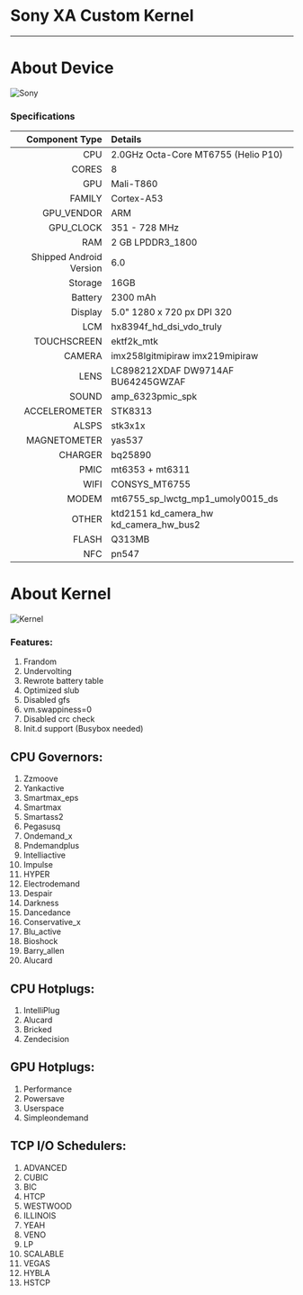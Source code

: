 # Sony XA Custom Kernel 

---

# About Device

![Sony](https://i.allo.ua/media/catalog/product/cache/1/image/425x295/799896e5c6c37e11608b9f8e1d047d15/s/o/sony_xperia_xa_dual_f3112_lime_gold_1__1.jpeg)

### Specifications

Component Type | Details
-------:|:-------------------------
CPU     | 2.0GHz Octa-Core MT6755 (Helio P10)
CORES | 8
GPU     | Mali-T860
FAMILY | Cortex-A53
GPU_VENDOR | ARM
GPU_CLOCK | 351 - 728 MHz
RAM | 2 GB LPDDR3_1800
Shipped Android Version | 6.0
Storage | 16GB
Battery | 2300 mAh
Display | 5.0" 1280 x 720 px DPI 320
LCM     | hx8394f_hd_dsi_vdo_truly
TOUCHSCREEN | ektf2k_mtk
CAMERA | imx258lgitmipiraw imx219mipiraw
LENS | LC898212XDAF DW9714AF BU64245GWZAF
SOUND | amp_6323pmic_spk
ACCELEROMETER | STK8313
ALSPS | stk3x1x
MAGNETOMETER | yas537
CHARGER | bq25890
PMIC | mt6353 + mt6311
WIFI | CONSYS_MT6755
MODEM | mt6755_sp_lwctg_mp1_umoly0015_ds
OTHER | ktd2151 kd_camera_hw kd_camera_hw_bus2
FLASH | Q313MB
NFC | pn547

# About Kernel

![Kernel](https://www.seton.com/media/catalog/product/cache/4/image/85e4522595efc69f496374d01ef2bf13/1435180849/i/n/international-symbols---warning-53670-lg.png)
### Features:

1. Frandom
2. Undervolting
3. Rewrote battery table
4. Optimized slub
5. Disabled gfs
6. vm.swappiness=0
7. Disabled crc check
8. Init.d support (Busybox needed)

## CPU Governors:

1. Zzmoove
2. Yankactive
3. Smartmax_eps
4. Smartmax
5. Smartass2 
6. Pegasusq 
7. Ondemand_x 
8. Pndemandplus 
9. Intelliactive 
10. Impulse 
11. HYPER 
12. Electrodemand 
13. Despair 
14. Darkness 
15. Dancedance 
16. Conservative_x 
17. Blu_active 
18. Bioshock 
19. Barry_allen 
20. Alucard

## CPU Hotplugs:

 1. IntelliPlug
 2. Alucard
 3. Bricked
 4. Zendecision

## GPU Hotplugs:

1. Performance
2. Powersave
3. Userspace
4. Simpleondemand

## TCP I/O Schedulers:

 1. ADVANCED
 2. CUBIC
 3. BIC
 4. HTCP
 5. WESTWOOD
 6. ILLINOIS
 7. YEAH
 8. VENO
 9. LP
 10. SCALABLE
 11. VEGAS
 12. HYBLA
 13. HSTCP
